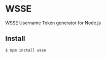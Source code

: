 WSSE
==============================================================================

WSSE Username Token generator for Node.js

Install
------------------------------------------------------------------------------

    $ npm install wsse

